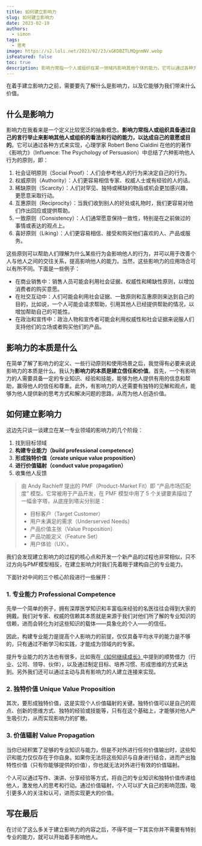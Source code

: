 ```yaml
---
title: 如何建立影响力
slug: 如何建立影响力
date: 2023-02-19
authors:
  - simon
tags:
  - 思考
image: https://s2.loli.net/2023/02/23/xGKDBZTLMQgnmNV.webp
isFeatured: false
toc: true
description: 影响力常指一个人或组织在某一领域内影响其他个体的能力。它可以通过各种方式来实现，例如知名度、社会地位、权力、经济实力等等。具有影响力的人或组织可以通过自己的言行举止、观点和行为来影响其他人或组织的看法和行动，从而实现自己的目标或愿景。
---
```

在着手建立影响力之前，需要要先了解什么是影响力，以及它能够为我们带来什么价值。

## 什么是影响力

影响力在我看来是一个定义比较宽泛的抽象概念。**影响力常指人或组织具备通过自己的言行举止来影响其他人或组织的看法和行动的能力，以达成自己的意愿或目的**。它可以通过各种方式来实现，心理学家 Robert Beno Cialdini 在他的的著作《影响力》（Influence: The Psychology of Persuasion）中总结了六种影响他人行为的原则，即：

1. 社会证明原则（Social Proof）：人们会参考他人的行为来决定自己的行为。
2. 权威原则（Authority）：人们更容易相信专家、权威人士或有经验的人的话。
3. 稀缺原则（Scarcity）：人们对罕见、独特或稀缺的物品或机会更加感兴趣，更愿意采取行动。
4. 互惠原则（Reciprocity）：当我们收到别人的好处或礼物时，我们更容易对他们作出回应或提供帮助。
5. 一致原则（Consistency）：人们通常愿意保持一致性，特别是在之前做过的事情或表达的观点上。
6. 喜好原则（Liking）：人们更容易相信、接受和购买他们喜欢的人、产品或服务。

这些原则可以帮助人们理解为什么某些行为会影响他人的行为，并可以用于改善个人与他人之间的交往关系，提高影响他人的能力。当然，这些影响力的应用场合可以有所不同。下面是一些例子：

* 在商业销售中：销售人员可能会利用社会证据、权威性和稀缺性原则，以增加消费者的购买意愿。
* 在社交互动中：人们可能会利用社会证据、一致原则和互惠原则来达到自己的目的，比如说，一个人可能会请求帮助，引用其他人已经提供帮助的情况，以增加帮助自己的可能性。
* 在政治和宣传中：政治人物和宣传者可能会利用权威性和社会证据来说服人们支持他们的立场或者购买他们的产品。

## 影响力的本质是什么

在简单了解了影响力的定义、一些行动原则和使用场景之后，我觉得有必要来说说影响力的本质是什么。我认为**影响力的本质是建立信任和价值**。首先，一个有影响力的人需要具备一定的专业知识、经验和技能，能够为他人提供有用的信息和帮助，赢得他人的信任和尊重。此外，有影响力的人还需要有独特的见解和观点，能够为他人提供新的思考方式和解决问题的思路，从而为他人创造价值。

## 如何建立影响力

这边先只谈一谈建立在某一专业领域的影响力的几个阶段：

1. 找到目标领域
2. **构建专业能力（build professional competence）**
3. **形成独特价值（create unique value proposition）**
4. **进行价值辐射（conduct value propagation）**
5. 收集他人反馈

> 由 Andy Rachleff 提出的 PMF（Product-Market Fit）即 “产品市场匹配度” 模型。它常被用于产品开发，在 PMF 模型中用了 5 个关键要素描绘了一幅金字塔，从底座到塔尖分别是：
> * 目标客户（Target Customer）
> * 用户未满足的需求（Underserved Needs）
> * 产品价值主张（Value Proposition）
> * 产品功能定义（Feature Set）
> * 用户体验（UX）。

我们会发现建立影响力的过程的核心点和开发一个新产品的过程也非常相似，只不过方向与PMF模型相反，在建立影响力时我们先着眼于建构自己的专业能力。

下面针对中间的三个核心阶段进行一些展开：

### 1. 专业能力 Professional Competence

先举一个简单的例子，拥有深厚医学知识和丰富临床经验的名医往往会得到大家的拥戴。我们对专家、权威的信赖其本质就是来源于我们对他们所了解的专业知识的信赖，进而会转化为对这些知识的载体——具象化的个人——的信任。

因此，构建专业能力是提高个人影响力的前提，仅仅具备平均水平的能力是不够的，只有通过不断学习和实践，才能成为领域内的专家。

提升专业能力的方法也有很多，比如我在[《如何继续成长》](/post/如何继续成长/ "成长一词常见形容幼年、儿童阶段，但不可否认的是终生成长对人的重要性。这篇文章我简单总结了一些自己在如今这个阶段对于成长的认识。")中提到的顺势借力（行业、公司、领导、伙伴），以及通过制定目标、培养习惯、形成思维的方式来达到。另外我们还可以通过主动与具有影响力的人建立连接来实现。

### 2. 独特价值 Unique Value Proposition

其次，要形成独特价值，这是实现个人价值辐射的关键。独特价值可以是自己的观点、创新的思维方式、独特的经验或技能等，只有在这个基础上，才能够对他人产生吸引力，从而实现影响力的扩散。

### 3. 价值辐射 Value Propagation

当你已经积累了足够的专业知识与能力，但是不对外进行任何价值输出时，这些知识和能力仅仅存在于你自身。如果你无法将这些知识与自身进行结合，进而产出独特性价值（只有你能够提供的价值），你也就无法对外进行有效的价值辐射。

个人可以通过写作、演讲、分享经验等方式，将自己的专业知识和独特价值传递给他人，激发他人的思考和行动。通过价值辐射，个人可以扩大自己的影响范围，吸引更多人的关注和认可，进而实现更大的价值。

## 写在最后

在讨论了这么多关于建立影响力的内容之后，不得不提一下其实你并不需要有特别专业的能力，就可以开始着手影响他人。
